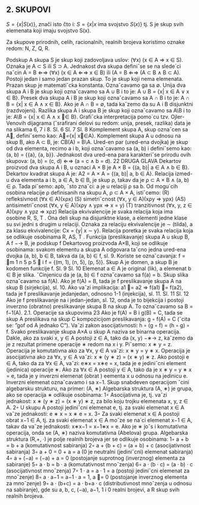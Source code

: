 ## 2. SKUPOVI

$S = \{x| S(x)\}$, znači isto čto i: $S = \{x| x$ ima svojstvo $S(x)\}$ tj. S je skup svih elemenata koji imaju svojstvo S(x).

Za skupove prirodnih, celih, racionalnih, realnih brojeva koristimo oznake redom: N, Z, Q, R.

Podskup A skupa S je skup koji zadovoljava uslov: (∀x) (x ∈ A ⇒ x ∈ S).
Oznaka je A ⊂ S ili S ⊃ A.
Jednakost dva skupa definiˇse se na slede´ci naˇcin
A = B ⇐⇒ (∀x) (x ∈ A ⇐⇒ x ∈ B) ili (A = B ⇐⇒ (A ⊂ B ∧ B ⊂ A).
Postoji jedan i samo jedan prazan skup. To je skup koji nema elemenata.
Prazan skup je matematiˇcka konstanta. Oznaˇcavamo ga sa ∅.
Unija dva skupa A i B je skup koji oznaˇcavamo sa A ∪ B i to je:
A ∪ B = {x| x ∈ A ∨ x ∈ B}.
Presek dva skupa A i B je skup koji oznaˇcavamo sa A ∩ B i to je:
A ∩ B = {x| x ∈ A ∧ x ∈ B}.
Ako je A ∩ B = ∅, tada kaˇzemo da su A i B disjunktni (razdvojeni).
Razlika skupa A i skupa B je skup koji oznaˇcavamo sa A\B i to je:
A\B = {x| x ∈ A ∧ x ∈ B}.
Grafiˇcka interpretacija pomo´cu tzv. Ojler-Venovih dijagrama (ˇsrafirani delovi
su redom: unija, presek, razlika) data je na slikama 6, 7 i 8.
Sl. 6 Sl. 7 Sl. 8
Komplement skupa A, skup oznaˇcen sa A, definiˇsemo kao: A={x| x∈A}.
Komplement skupa A u odnosu na skup B, ako A ⊂ B, je: CB(A) = B\A.
Ured-en par (ured-ena dvojka) je skup od dva elementa, recimo a i b, koji
oznaˇcavamo sa (a, b) i definiˇsemo kao: (a, b) = {{a}, {a, b}}.
Jednakost dva ured-ena para karakteriˇse prirodu ovih skupova:
(a, b) = (c, d) ⇐⇒ (a = c ∧ b = d).
22 DRUGA GLAVA
Dekartov proizvod dva skupa A i B, u oznaci A × B je
A × B = {(a, b)| a ∈ A ∧ b ∈ B}.
Dekartov kvadrat skupa A je: A2 = A × A = {(a, b)| a, b ∈ A}.
Relacija izmed-u dva elementa a i b, a ∈ A, b ∈ B, je skup ρ, takav da je
ρ ⊂ A × B ∧ (a, b) ∈ ρ. Tada piˇsemo: aρb, ˇsto znaˇci: a je u relaciji ρ sa b.
Od mogu´cih osobina relacije ρ definisanih na skupu A, ρ ⊂ A × A, istiˇcemo:
(R) refleksivnost (∀x ∈ A)(xρx)
(S) simetriˇcnost (∀x, y ∈ A)(xρy ⇒ yρx)
(AS) antisimetriˇcnost (∀x, y ∈ A)(xρy ∧ yρx ⇒ x = y)
(T) tranzitivnost (∀x, y, z ∈ A)(xρy ∧ yρz ⇒ xρz)
Relacija ekvivalencije je svaka relacija koja ima osobine R, S, T . Ona deli skup
na disjunktne klase, a elementi jedne klase su svi jedni s drugim u relaciji. Oznaka
za relaciju ekvivalencije je ∼ (tilda), a za klasu ekvivalencije: Cx = {y| x ∼ y}.
Relacija poretka je svaka relacija koja se odlikuje osobinama R, AS, T .
Funkcija (preslikavanje) skupa A u skup B, A
f
−→ B, je podskup f Dekartovog
proizvoda A×B, koji se odlikuje osobinama: svakom elementu a skupa A odgovara
taˇcno jedna ured-ena dvojka (a, b), b ∈ B, takva da (a, b) ∈ f, sl. 9. Koriste se
oznaˇcavanja: f =
m
1
n
5
p
5

i f = {(m, 1), (n, 5), (p, 5)}. Skup A je domen, a skup
B je kodomen funkcije f.
Sl. 9 Sl. 10
Elemenat a ∈ A je original (lik), a elemenat b ∈ B je slika. ˇCinjenicu da je
(a, b) ∈ f oznaˇcavamo sa f(a) = b. Skup slika oznaˇcavamo sa f(A).
Ako je f(A) = B, tada je f preslikavanje skupa A na skup B (sirjekcija), sl. 10.
Ako vaˇzi implikacija: a1 = a2 ⇒ f(a1) = f(a2), tada je f preslikavanje jedanjedan,
odnosno 1-1 (injekcija), sl. 11.
Sl. 11 Sl. 12
Ako je f preslikavanje na i jedan-jedan, sl. 12, onda je to bijekcija i postoji inverzno
(obratno) preslikavanje skupa B na skup A. To oznaˇcavamo sa B = f−1(A).
2.1. Operacije sa skupovima 23
Ako je f(A) = B i g(B) = C, tada se skup A preslikava na skup C kompozicijom
preslikavanja: g ◦ f(A) = C (ˇcita se: ”gof od A jednako C”). Vaˇzi zakon
asocijativnosti: h ◦ (g ◦ f) = (h ◦ g) ◦ f.
Svako preslikavanje skupa A×A u skup A naziva se binarna operacija. Dakle,
ako za svaki x, y ∈ A postoji z ∈ A, tako da (x, y) −∗→ z, kaˇzemo da je z rezultat
primene operacije ∗ redom na x i y. Piˇsemo: x ∗ y = z.
Operacija je komutativna ako za ∀x, y ∈ A vaˇzi: x ∗ y = y ∗ x.
Operacija je asocijativna ako za ∀x, y ∈ A vaˇzi: x ∗ (y ∗ z) = (x ∗ y) ∗ z.
Ako postoji e ∈ A, tako da za ∀x ∈ A, vaˇzi: e∗x = x∗e = x, tada je e jediniˇcni
element (jedinica) operacije ∗.
Ako za ∀x ∈ A postoji y ∈ A, tako da je x ∗ y = y ∗ x = e, tada je y inverzni
elemenat (obrat ) eementa x u odnosu na jedinicu e. Inverzni elemenat oznaˇcavamo
i sa x−1.
Skup snabdeven operacijom ˇcini algebarsku strukturu, na primer: (A, ∗)
Algebarska struktura (A, ∗) je grupa, ako se operacija ∗ odlikuje osobinama:
1◦ Asocijativna je, tj. vaˇzi jednakost: x ∗ (y ∗ z) = (x ∗ y) ∗ z, za bilo koju trojku
elemenata x, y, z ∈ A.
2◦ U skupu A postoji jediniˇcni elemenat e, tj. za svaki elemenat x ∈ A vaˇze
jednakosti: e ∗ x = x ∗ e = x.
3◦ Za svaki elemenat x ∈ A postoji obrat x−1 ∈ A, tj. za svaki elemenat x ∈ A
moˇze se na´ci elemenat x−1 ∈ A, takav da vaˇze jednakosti: x∗x−1 = x−1∗x = e.
Ako je ∗ joˇs i komutativna operacija, onda se (A, ∗) naziva komutativna (Abelova)
grupa.
Algebarska struktura (R,+, ·) je polje realnih brojeva jer se odlikuje osobinama:
1◦ a + b = b + a (komutativnost sabiranja)
2◦ a + (b + c) = (a + b) + c (asocijativnost sabiranja)
3◦ a + 0 = 0 + a = a (0 je neutralni (jediniˇcni) elemenat sabiranja)
4◦ a + (−a) = (−a) + a = 0 (postojanje suprotnog (inverznog) elementa za
sabiranje)
5◦ a · b = b · a (komutativnost mnoˇzenja)
6◦ a · (b · c) = (a · b) · c (asocijativnost mnoˇzenja)
7◦ 1 · a = a · 1 = a (postoji jediniˇcni elemenat za mnoˇzenje)
8◦ a · a−1 = a−1 · a = 1, a = 0 (postojanje inverznog elementa za mnoˇzenje)
9◦ a · (b+c) = a · b+a · c (distributivnost mnoˇzenja u odnosu na sabiranje), gde
su a, b, c, (−a), a−1, 1 i 0 realni brojevi, a R skup svih realnih brojeva.